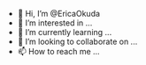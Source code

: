 - 👋 Hi, I’m @EricaOkuda
- 👀 I’m interested in ...
- 🌱 I’m currently learning ...
- 💞️ I’m looking to collaborate on ...
- 📫 How to reach me ...

<!---
EricaOkuda/EricaOkuda is a ✨ special ✨ repository because its `README.md` (this file) appears on your GitHub profile.
You can click the Preview link to take a look at your changes.
--->
